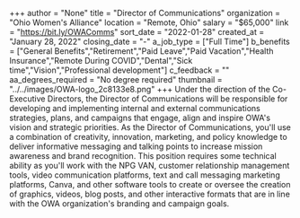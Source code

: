 +++
author = "None"
title = "Director of Communications"
organization = "Ohio Women's Alliance"
location = "Remote, Ohio"
salary = "$65,000"
link = "https://bit.ly/OWAComms"
sort_date = "2022-01-28"
created_at = "January 28, 2022"
closing_date = "-"
a_job_type = ["Full Time"]
b_benefits = ["General Benefits","Retirement","Paid Leave","Paid Vacation","Health Insurance","Remote During COVID","Dental","Sick time","Vision","Professional development"]
c_feedback = ""
aa_degrees_required = "No degree required"
thumbnail = "../../images/OWA-logo_2c8133e8.png"
+++
Under the direction of the Co-Executive Directors, the Director of Communications will be responsible for developing and implementing internal and external communications strategies, plans, and campaigns that engage, align and inspire OWA's vision and strategic priorities. As the Director of Communications, you'll use a combination of creativity, innovation, marketing, and policy knowledge to deliver informative messaging and talking points to increase mission awareness and brand recognition. This position requires some technical ability as you'll work with the NPG VAN, customer relationship management tools, video communication platforms, text and call messaging marketing platforms, Canva, and other software tools to create or oversee the creation of graphics, videos, blog posts, and other interactive formats that are in line with the OWA organization's branding and campaign goals.